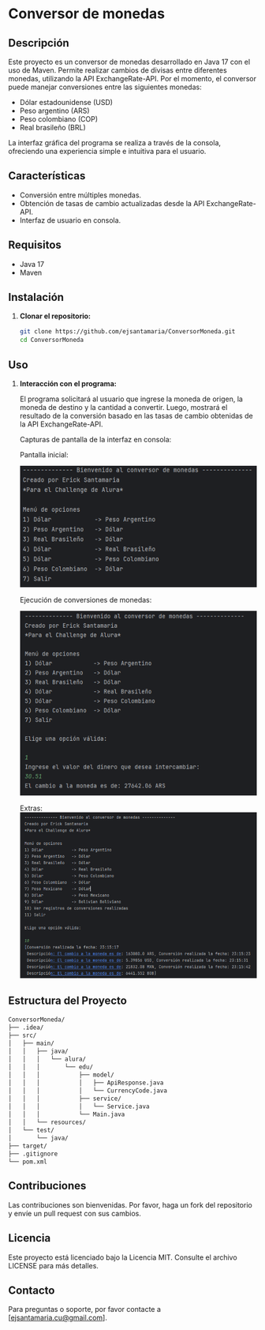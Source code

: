 
# Conversor de monedas

## Descripción

Este proyecto es un conversor de monedas desarrollado en Java 17 con el uso de Maven. Permite realizar cambios de divisas entre diferentes monedas, utilizando la API ExchangeRate-API. Por el momento, el conversor puede manejar conversiones entre las siguientes monedas:

- Dólar estadounidense (USD)
- Peso argentino (ARS)
- Peso colombiano (COP)
- Real brasileño (BRL)

La interfaz gráfica del programa se realiza a través de la consola, ofreciendo una experiencia simple e intuitiva para el usuario.

## Características

- Conversión entre múltiples monedas.
- Obtención de tasas de cambio actualizadas desde la API ExchangeRate-API.
- Interfaz de usuario en consola.

## Requisitos

- Java 17
- Maven

## Instalación

1. **Clonar el repositorio:**
   ```bash
   git clone https://github.com/ejsantamaria/ConversorMoneda.git
   cd ConversorMoneda
   ```

## Uso


1. **Interacción con el programa:**

   El programa solicitará al usuario que ingrese la moneda de origen, la moneda de destino y la cantidad a convertir. Luego, mostrará el resultado de la conversión basado en las tasas de cambio obtenidas de la API ExchangeRate-API.

   Capturas de pantalla de la interfaz en consola:
   
   Pantalla inicial: 

   ![Captura 1](https://github.com/ejsantamaria/ConversorMoneda/blob/main/ConversorMoneda/assets/Screenshot%202024-06-21%20224937.png)

   Ejecución de conversiones de monedas:

   ![Captura 2](https://github.com/ejsantamaria/ConversorMoneda/blob/main/ConversorMoneda/assets/Screenshot%202024-06-21%20225023.png)

   Extras: 
   ![Captura 3](https://github.com/ejsantamaria/ConversorMoneda/blob/main/ConversorMoneda/assets/Screenshot%202024-06-21%20231628.png)
   

## Estructura del Proyecto

```plaintext
ConversorMoneda/
├── .idea/
├── src/
│   ├── main/
│   │   ├── java/
│   │   │   └── alura/
│   │   │       └── edu/
│   │   │           ├── model/
│   │   │           │   ├── ApiResponse.java
│   │   │           │   └── CurrencyCode.java
│   │   │           ├── service/
│   │   │           │   └── Service.java
│   │   │           └── Main.java
│   │   └── resources/
│   └── test/
│       └── java/
├── target/
├── .gitignore
└── pom.xml
```

## Contribuciones

Las contribuciones son bienvenidas. Por favor, haga un fork del repositorio y envíe un pull request con sus cambios.

## Licencia

Este proyecto está licenciado bajo la Licencia MIT. Consulte el archivo LICENSE para más detalles.

## Contacto

Para preguntas o soporte, por favor contacte a [ejsantamaria.cu@gmail.com].
